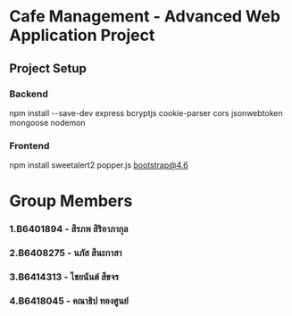 # Cafe Management - Advanced Web Application Project

## Project Setup

### Backend

npm install --save-dev express bcryptjs cookie-parser cors jsonwebtoken mongoose nodemon

### Frontend

npm install sweetalert2 popper.js bootstrap@4.6


# Group Members
  ### 1.B6401894 - สิรภพ สิริอาภากุล
  ### 2.B6408275 - นภัส สีนะกาสา
  ### 3.B6414313 - ไชยนันต์ สีขจร
  ### 4.B6418045 - คณาธิป ทองศูนย์
